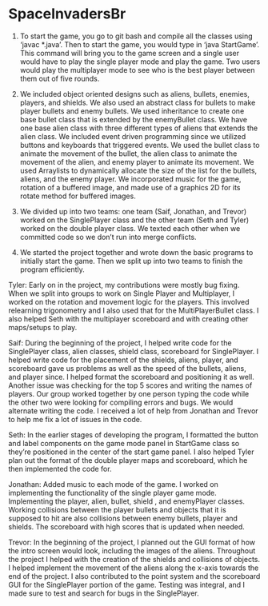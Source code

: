 # SpaceInvadersBr

1. To start the game, you go to git bash and compile all the classes using ‘javac *.java’. Then to start the game, you would type in ‘java StartGame’. This command will bring you to the game screen and a single user would have to play the single player mode and play the game. Two users would play the multiplayer mode to see who is the best player between them out of five rounds.

2. We included object oriented designs such as aliens, bullets, enemies, players, and shields. We also used an abstract class for bullets to make player bullets and enemy bullets. We used inheritance to create one base bullet class that is extended by the enemyBullet class. We have one base alien class with three different types of aliens that extends the alien class. We included event driven programming since we utilized buttons and keyboards that triggered events. We used the bullet class to animate the movement of the bullet, the alien class to animate the movement of the alien, and enemy player to animate its movement. We used Arraylists to dynamically allocate the size of the list for the bullets, aliens, and the enemy player. We incorporated music for the game, rotation of a buffered image, and made use of a graphics 2D for its rotate method for buffered images.

3. We divided up into two teams: one team (Saif, Jonathan, and Trevor) worked on the SinglePlayer class and the other team (Seth and Tyler) worked on the double player class. We texted each other when we committed code so we don’t run into merge conflicts.
 
4. We started the project together and wrote down the basic programs to initially start the game. Then we split up into two teams to finish the program efficiently.

Tyler:
	Early on in the project, my contributions were mostly bug fixing. When we split into groups to work on Single Player and Multiplayer, I worked on the rotation and movement logic for the players. This involved relearning trigonometry and I also used that for the MultiPlayerBullet class. I also helped Seth with the multiplayer scoreboard and with creating other maps/setups to play. 

Saif: 
	During the beginning of the project, I helped write code for the SinglePlayer class, alien classes, shield class, scoreboard for SinglePlayer. I helped write code for the placement of the shields, aliens, player, and scoreboard gave us problems as well as the speed of the bullets, aliens, and player since. I helped format the scoreboard and positioning it as well. Another issue was checking for the top 5 scores and writing the names of players. Our group worked together by one person typing the code while the other two were looking for compiling errors and bugs. We would alternate writing the code. I received a lot of help from Jonathan and Trevor to help me fix a lot of issues in the code.
  
Seth: 
In the earlier stages of developing the program, I formatted the button and label components on the game mode panel in StartGame class so they’re positioned in the center of the start game panel. I also helped Tyler plan out the format of the double player maps and scoreboard, which he then implemented the code for.

Jonathan:
Added music to each mode of the game. I worked on implementing the functionality of the single player game mode. Implementing the player, alien, bullet, shield , and enemyPlayer classes. Working collisions between the player bullets and objects that it is supposed to hit are also collisions between enemy bullets, player and shields. The scoreboard with high scores that is updated when needed.

Trevor:
	In the beginning of the project, I planned out the GUI format of how the intro screen would look, including the images of the aliens. Throughout the project I helped with the creation of the shields and collisions of objects. I helped implement the movement of the aliens along the x-axis towards the end of the project. I also contributed to the point system and the scoreboard GUI for the SinglePlayer portion of the game. Testing was integral, and I made sure to test and search for bugs in the SinglePlayer.
